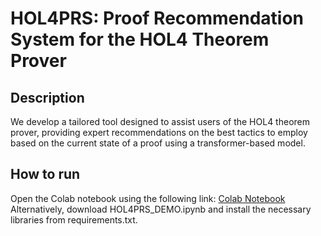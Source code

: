 # HOL4PRS: Proof Recommendation System for the HOL4 Theorem Prover
## Description
We develop a tailored tool designed to assist users of the HOL4 theorem prover, providing expert recommendations on the best tactics to employ based on the current state of a proof using a transformer-based model.

## How to run   
Open the Colab notebook using the following link: [Colab Notebook](https://colab.research.google.com/drive/1IqLli_Jf3kzQA7XXuYDvi0P8fCiq9okj?usp=sharing)
Alternatively, download HOL4PRS_DEMO.ipynb and install the necessary libraries from requirements.txt.

